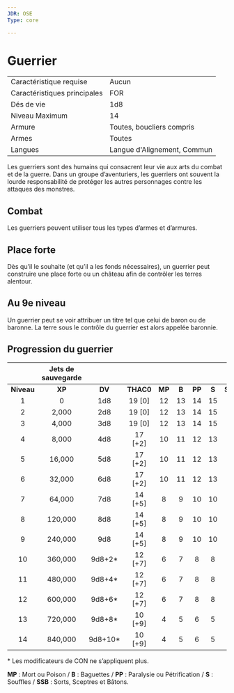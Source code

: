```yaml
---
JDR: OSE
Type: core

---
```

# Guerrier

|                 |                        |
| --------------- | ---------------------- |
| Caractéristique requise    | Aucun                   |
| Caractéristiques principales | FOR                    |
| Dés de vie        | 1d8                    |
| Niveau Maximum   | 14                     |
| Armure          | Toutes, boucliers compris |
| Armes         | Toutes                    |
| Langues       | Langue d'Alignement, Commun      |

Les guerriers sont des humains qui consacrent leur vie aux arts du combat et de la guerre. Dans un groupe d’aventuriers, les guerriers ont souvent la lourde responsabilité de protéger les autres personnages contre les attaques des monstres.

## Combat
Les guerriers peuvent utiliser tous les types d’armes et d’armures.

## Place forte
Dès qu’il le souhaite (et qu’il a les fonds nécessaires), un guerrier peut construire une place forte ou un château afin de contrôler les terres alentour.

## Au 9e niveau
Un guerrier peut se voir attribuer un titre tel que celui de baron ou de baronne. La terre sous le contrôle du guerrier est alors appelée baronnie.

## Progression du guerrier

|       | Jets de sauvegarde |         |         |      |      |      |      |      |
| :---: | :-----------: | :-----: | :-----: | :--: | :--: | :--: | :--: | :--: |
| **Niveau** |      **XP**       |   **DV**    |  **THAC0**  |  **MP**   |  **B**   |  **PP**   |  **S**   |  **SSB**   |
|   1   |       0       |   1d8   | 19 [0]  |  12  |  13  |  14  |  15  |  16  |
|   2   |     2,000     |   2d8   | 19 [0]  |  12  |  13  |  14  |  15  |  16  |
|   3   |     4,000     |   3d8   | 19 [0]  |  12  |  13  |  14  |  15  |  16  |
|   4   |     8,000     |   4d8   | 17 [+2] |  10  |  11  |  12  |  13  |  14  |
|   5   |    16,000     |   5d8   | 17 [+2] |  10  |  11  |  12  |  13  |  14  |
|   6   |    32,000     |   6d8   | 17 [+2] |  10  |  11  |  12  |  13  |  14  |
|   7   |    64,000     |   7d8   | 14 [+5] |  8   |  9   |  10  |  10  |  12  |
|   8   |    120,000    |   8d8   | 14 [+5] |  8   |  9   |  10  |  10  |  12  |
|   9   |    240,000    |   9d8   | 14 [+5] |  8   |  9   |  10  |  10  |  12  |
|  10   |    360,000    | 9d8+2*  | 12 [+7] |  6   |  7   |  8   |  8   |  10  |
|  11   |    480,000    | 9d8+4*  | 12 [+7] |  6   |  7   |  8   |  8   |  10  |
|  12   |    600,000    | 9d8+6*  | 12 [+7] |  6   |  7   |  8   |  8   |  10  |
|  13   |    720,000    | 9d8+8*  | 10 [+9] |  4   |  5   |  6   |  5   |  8   |
|  14   |    840,000    | 9d8+10* | 10 [+9] |  4   |  5   |  6   |  5   |  8   |

\* Les modificateurs de CON ne s’appliquent plus.

**MP** : Mort ou Poison / **B** : Baguettes / **PP** : Paralysie ou Pétrification / **S** : Souffles / **SSB** : Sorts, Sceptres et Bâtons.